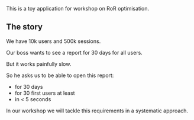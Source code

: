 This is a toy application for workshop on RoR optimisation.

## The story

We have 10k users and 500k sessions.

Our boss wants to see a report for 30 days for all users.

But it works painfully slow.

So he asks us to be able to open this report:
- for 30 days
- for 30 first users at least
- in < 5 seconds

In our workshop we will tackle this requirements in a systematic approach.
